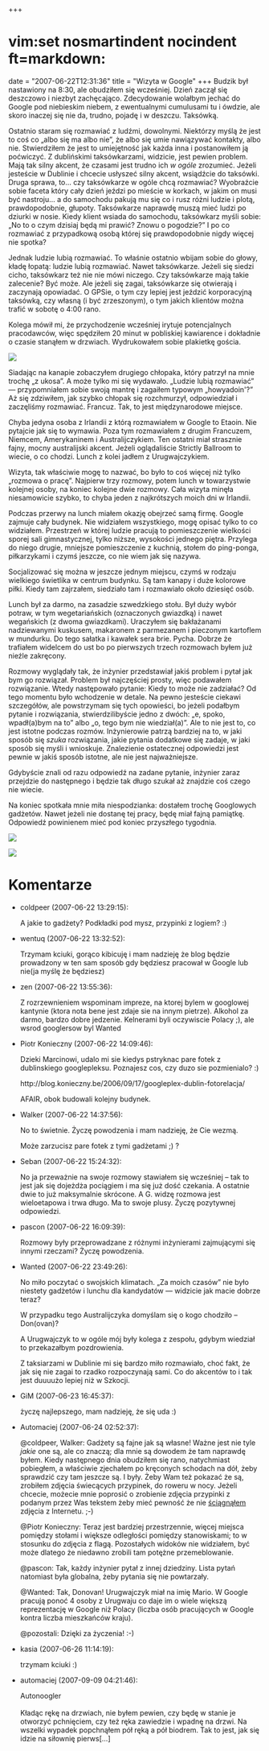 +++
# vim:set nosmartindent nocindent ft=markdown:
date = "2007-06-22T12:31:36"
title = "Wizyta w Google"
+++
Budzik był nastawiony na 8:30, ale obudziłem się wcześniej. Dzień zaczął się
deszczowo i niezbyt zachęcająco. Zdecydowanie wolałbym jechać do Google pod
niebieskim niebem, z ewentualnymi cumulusami tu i ówdzie, ale skoro inaczej
się nie da, trudno, pojadę i w deszczu. Taksówką.

Ostatnio staram się rozmawiać z ludźmi, dowolnymi. Niektórzy myślą że jest to
coś co „albo się ma albo nie”, że albo się umie nawiązywać kontakty, albo nie.
Stwierdziłem że jest to umiejętność jak każda inna i postanowiłem ją
poćwiczyć. Z dublińskimi taksówkarzami, widzicie, jest pewien problem. Mają
tak silny akcent, że czasami jest trudno ich _w ogóle_ zrozumieć. Jeżeli
jesteście w Dublinie i chcecie usłyszeć silny akcent, wsiądźcie do taksówki.
Druga sprawa, to... czy taksówkarze w ogóle chcą rozmawiać? Wyobraźcie sobie
faceta który cały dzień jeździ po mieście w korkach, w jakim on musi być
nastroju... a do samochodu pakują mu się co i rusz różni ludzie i plotą,
prawdopodobnie, głupoty. Taksówkarze naprawdę muszą mieć ludzi po dziurki w
nosie. Kiedy klient wsiada do samochodu, taksówkarz myśli sobie: „No to o czym
dzisiaj będą mi prawić? Znowu o pogodzie?” I po co rozmawiać z przypadkową
osobą której się prawdopodobnie nigdy więcej nie spotka?

Jednak ludzie lubią rozmawiać. To właśnie ostatnio wbijam sobie do głowy,
kładę łopatą: ludzie lubią rozmawiać. Nawet taksówkarze. Jeżeli się siedzi
cicho, taksówkarz też nie nie mówi niczego. Czy taksówkarze mają takie
zalecenie? Być może. Ale jeżeli się zagai, taksówkarze się otwierają i
zaczynają opowiadać. O GPSie, o tym czy lepiej jest jeździć korporacyjną
taksówką, czy własną (i być zrzeszonym), o tym jakich klientów można trafić w
sobotę o 4:00 rano.

Kolega mówił mi, że przychodzenie wcześniej irytuje potencjalnych pracodawców,
więc spędziłem 20 minut w pobliskiej kawiarence i dokładnie o czasie stanąłem
w drzwiach. Wydrukowałem sobie plakietkę gościa.

![](http://media.blizinski.pl/images/blog/google-visitor.jpg)

Siadając na kanapie zobaczyłem drugiego chłopaka, który patrzył na mnie trochę
„z ukosa”. A może tylko mi się wydawało. „Ludzie lubią rozmawiać” ―
przypomniałem sobie swoją mantrę i zagaiłem typowym „howyadoin'?” Aż się
zdziwiłem, jak szybko chłopak się rozchmurzył, odpowiedział i zaczęliśmy
rozmawiać. Francuz. Tak, to jest międzynarodowe miejsce.

Chyba jedyna osoba z Irlandii z którą rozmawiałem w Google to Etaoin. Nie
pytajcie jak się to wymawia. Poza tym rozmawiałem z drugim Francuzem, Niemcem,
Amerykaninem i Australijczykiem. Ten ostatni miał strasznie fajny, mocny
australijski akcent. Jeżeli oglądaliście Strictly Ballroom to wiecie, o co
chodzi. Lunch z kolei jadłem z Urugwajczykiem.

Wizyta, tak właściwie mogę to nazwać, bo było to coś więcej niż tylko „rozmowa
o pracę”. Najpierw trzy rozmowy, potem lunch w towarzystwie kolejnej osoby, na
koniec kolejne dwie rozmowy. Cała wizyta minęła niesamowicie szybko, to chyba
jeden z najkrótszych moich dni w Irlandii.

Podczas przerwy na lunch miałem okazję obejrzeć samą firmę. Google zajmuje
cały budynek. Nie widziałem wszystkiego, mogę opisać tylko to co widziałem.
Przestrzeń w której ludzie pracują to pomieszczenie wielkości sporej sali
gimnastycznej, tylko niższe, wysokości jednego piętra. Przylega do niego
drugie, mniejsze pomieszczenie z kuchnią, stołem do ping-ponga, piłkarzykami i
czymś jeszcze, co nie wiem jak się nazywa.

Socjalizować się można w jeszcze jednym miejscu, czymś w rodzaju wielkiego
świetlika w centrum budynku. Są tam kanapy i duże kolorowe piłki. Kiedy tam
zajrzałem, siedziało tam i rozmawiało około dziesięć osób.

Lunch był za darmo, na zasadzie szwedzkiego stołu. Był duży wybór potraw, w
tym wegetariańskich (oznaczonych gwiazdką) i nawet wegańskich (z dwoma
gwiazdkami). Uraczyłem się bakłażanami nadziewanymi kuskusem, makaronem z
parmezanem i pieczonym kartoflem w mundurku. Do tego sałatka i kawałek sera
brie. Pycha. Dobrze że trafiałem widelcem do ust bo po pierwszych trzech
rozmowach byłem już nieźle zakręcony.

Rozmowy wyglądały tak, że inżynier przedstawiał jakiś problem i pytał jak bym
go rozwiązał. Problem był najczęściej prosty, więc podawałem rozwiązanie.
Wtedy następowało pytanie: Kiedy to może nie zadziałać? Od tego momentu było
wchodzenie w detale. Na pewno jesteście ciekawi szczegółów, ale powstrzymam
się tych opowieści, bo jeżeli podałbym pytanie i rozwiązania,
stwierdzilibyście jedno z dwóch: „e, spoko, wpadł(a)bym na to” albo „o, tego
bym nie wiedział(a)”. Ale to nie jest to, co jest istotne podczas rozmów.
Inżynierowie patrzą bardziej na to, w jaki sposób się _szuka_ rozwiązania,
jakie pytania dodatkowe się zadaje, w jaki sposób się myśli i wnioskuje.
Znalezienie ostatecznej odpowiedzi jest pewnie w jakiś sposób istotne, ale nie
jest najważniejsze.

Gdybyście znali od razu odpowiedź na zadane pytanie, inżynier zaraz przejdzie
do następnego i będzie tak długo szukał aż znajdzie coś czego nie wiecie.

Na koniec spotkała mnie miła niespodzianka: dostałem trochę Googlowych
gadżetów. Nawet jeżeli nie dostanę tej pracy, będę miał fajną pamiątkę.
Odpowiedź powinienem mieć pod koniec przyszłego tygodnia.

![](http://media.blizinski.pl/images/blog/google-alectralights-1.jpg)

![](http://media.blizinski.pl/images/blog/google-alectralights-2.jpg)

# Komentarze

* coldpeer (2007-06-22 13:29:15): <p>A jakie to gadżety? Podkładki pod mysz,
  przypinki z logiem? :)</p>
* wentuq (2007-06-22 13:32:52): <p>Trzymam kciuki, gorąco kibicuję i mam
  nadzieję że blog będzie prowadzony w ten sam sposób gdy będziesz pracował w
  Google lub nie(ja myślę że będziesz)</p>
* zen (2007-06-22 13:55:36): <p>Z rozrzewnieniem wspominam impreze, na ktorej
  bylem w googlowej kantynie (ktora nota bene jest zdaje sie na innym pietrze).
  Alkohol za darmo, bardzo dobre jedzenie. Kelnerami byli oczywiscie Polacy ;),
  ale wsrod googlersow byl Wanted</p>
* Piotr Konieczny (2007-06-22 14:09:46): <p>Dzieki Marcinowi, udalo mi sie
  kiedys pstryknac pare fotek z dublinskiego googlepleksu. Poznajesz cos, czy
  duzo sie pozmienialo? :) </p>
  <p>http://blog.konieczny.be/2006/09/17/googleplex-dublin-fotorelacja/</p>
  <p><span class="caps">AFAIR</span>, obok budowali kolejny budynek.</p>
* Walker (2007-06-22 14:37:56): <p>No to świetnie. Życzę powodzenia i mam
  nadzieję, że Cie wezmą.</p>  <p>Może zarzucisz pare fotek z tymi gadżetami ;)
  ?</p>
* Seban (2007-06-22 15:24:32): <p>No ja przeważnie na swoje rozmowy stawiałem
  się wcześniej &#8211; tak to jest jak się dojeżdża pociągiem i ma się już dość
  czekania. A ostatnie dwie to już maksymalnie skrócone. A G. widzę rozmowa jest
  wieloetapowa i trwa długo. Ma to swoje plusy. Życzę pozytywnej odpowiedzi.</p>
* pascon (2007-06-22 16:09:39): <p>Rozmowy były przeprowadzane z różnymi
  inżynierami zajmującymi się innymi rzeczami? Życzę powodzenia.</p>
* Wanted (2007-06-22 23:49:26): <p>No miło poczytać o swojskich klimatach.
  &#8222;Za moich czasów&#8221; nie było niestety gadżetów i lunchu dla
  kandydatów &#8212; widzicie jak macie dobrze teraz?</p>  <p>W przypadku tego
  Australijczyka domyślam się o kogo chodziło &#8211; Don(ovan)?</p>  <p>A
  Urugwajczyk to w ogóle mój były kolega z zespołu, gdybym wiedział to
  przekazałbym pozdrowienia.</p>  <p>Z taksiarzami w Dublinie mi się bardzo miło
  rozmawiało, choć fakt, że jak się nie zagai to rzadko rozpoczynają sami. Co do
  akcentów to i tak jest duuuużo lepiej niż w Szkocji.</p>
* GiM (2007-06-23 16:45:37): <p>życzę najlepszego, mam nadzieję, że się uda
  :)</p>
* Automaciej (2007-06-24 02:52:37): <p>@coldpeer, Walker: Gadżety są fajne jak
  są własne! Ważne jest nie tyle <em>jakie</em> one są, ale co znaczą; dla mnie
  są dowodem że tam naprawdę byłem. Kiedy następnego dnia obudziłem się rano,
  natychmiast pobiegłem, a właściwie zjechałem po kręconych schodach na dół,
  żeby sprawdzić czy tam jeszcze są. I były. Żeby Wam też pokazać że są,
  zrobiłem zdjęcia świecących przypinek, do roweru w nocy. Jeżeli chcecie,
  możecie mnie poprosić o zrobienie zdjęcia przypinki z podanym przez Was
  tekstem żeby mieć pewność że nie <a
  href="http://www.flickr.com/photos/dullhunk/sets/72157594467496435/"
  rel="nofollow" >ściągnąłem</a> zdjęcia z Internetu. ;-)</p>  <p>@Piotr
  Konieczny: Teraz jest bardziej przestrzennie, więcej miejsca pomiędzy stołami
  i większe odległości pomiędzy stanowiskami; to w stosunku do zdjęcia z flagą.
  Pozostałych widoków nie widziałem, być może dlatego że niedawno zrobili tam
  potężne przemeblowanie.</p>  <p>@pascon: Tak, każdy inżynier pytał z innej
  dziedziny. Lista pytań natomiast była globalna, żeby pytania się nie
  powtarzały.</p>  <p>@Wanted: Tak, Donovan! Urugwajczyk miał na imię Mario. W
  Google pracują ponoć 4 osoby z Urugwaju co daje im o wiele większą
  reprezentację w Google niż Polacy (liczba osób pracujących w Google kontra
  liczba mieszkańców kraju).</p>  <p>@pozostali: Dzięki za życzenia! :-)</p>
* kasia (2007-06-26 11:14:19): <p>trzymam kciuki :)</p>
* automaciej (2007-09-09 04:21:46): <p>Autonoogler<br /><br />Kładąc rękę na
  drzwiach, nie byłem pewien, czy będę w stanie je otworzyć pchnięciem, czy też
  ręka zawiedzie i wpadnę na drzwi. Na wszelki wypadek popchnąłem pół ręką a pół
  biodrem. Tak to jest, jak się idzie na siłownię pierws[...]</p>
